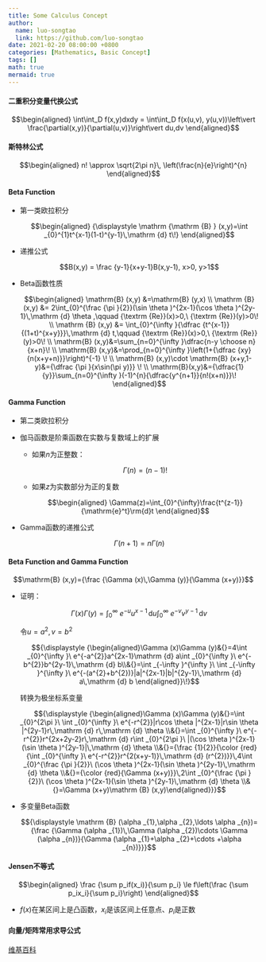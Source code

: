 ```yaml
---
title: Some Calculus Concept
author:
  name: luo-songtao
  link: https://github.com/luo-songtao
date: 2021-02-20 08:00:00 +0800
categories: [Mathematics, Basic Concept]
tags: []
math: true
mermaid: true
---
```


#### 二重积分变量代换公式

  $$\begin{aligned} \int\int_D f(x,y)dxdy = \int\int_D f(x(u,v), y(u,v))\left\vert \frac{\partial(x,y)}{\partial(u,v)}\right\vert du,dv \end{aligned}$$

#### 斯特林公式

  $$\begin{aligned} n! \approx \sqrt{2\pi n}\, \left(\frac{n}{e}\right)^{n} \end{aligned}$$



#### Beta Function

- 第一类欧拉积分

  $$\begin{aligned} {\displaystyle \mathrm {\mathrm {B} } (x,y)=\int _{0}^{1}t^{x-1}(1-t)^{y-1}\,\mathrm {d} t\!} \end{aligned}$$

- 递推公式

  $$B(x,y) = \frac {y-1}{x+y-1}B(x,y-1), x>0, y>1$$

- Beta函数性质

  $$\begin{aligned} \mathrm{B} (x,y) &=\mathrm{B} (y,x) \\ \mathrm {B} (x,y) &= 2\int_{0}^{\frac {\pi }{2}}(\sin \theta )^{2x-1}(\cos \theta )^{2y-1}\,\mathrm {d} \theta ,\qquad {\textrm {Re}}(x)>0,\ {\textrm {Re}}(y)>0\! \\ \mathrm {B} (x,y) &= \int_{0}^{\infty }{\dfrac {t^{x-1}}{(1+t)^{x+y}}}\,\mathrm {d} t,\qquad {\textrm {Re}}(x)>0,\ {\textrm {Re}}(y)>0\! \\ \mathrm{B} (x,y)&=\sum_{n=0}^{\infty }\dfrac{n-y \choose n}{x+n}\! \\ \mathrm{B} (x,y)&=\prod_{n=0}^{\infty }\left(1+{\dfrac  {xy}{n(x+y+n)}}\right)^{-1} \! \\ \mathrm{B} (x,y)\cdot \mathrm{B} (x+y,1-y)&={\dfrac  {\pi }{x\sin(\pi y)}} \! \\ \mathrm{B}(x,y)&={\dfrac{1}{y}}\sum_{n=0}^{\infty }(-1)^{n}{\dfrac{y^{n+1}}{n!(x+n)}}\! \end{aligned}$$

#### Gamma Function

- 第二类欧拉积分

- 伽马函数是阶乘函数在实数与复数域上的扩展

  - 如果$n$为正整数：

    $$\Gamma(n) = (n-1)!$$

  - 如果$z$为实数部分为正的复数

    $$\begin{aligned} \Gamma(z)=\int_{0}^{\infty}\frac{t^{z-1}}{\mathrm{e}^t}\rm{d}t \end{aligned}$$

- Gamma函数的递推公式

  $$\Gamma(n+1) = n\Gamma(n)$$

#### Beta Function and Gamma Function
$$\mathrm{B} (x,y)={\frac  {\Gamma (x)\,\Gamma (y)}{\Gamma (x+y)}}$$

- 证明：

  $${\displaystyle \Gamma (x)\Gamma (y)=\int _{0}^{\infty }\ e^{-u}u^{x-1}\,\mathrm {d} u\int _{0}^{\infty }\ e^{-v}v^{y-1}\,\mathrm {d} v\!}$$

  令$u=a^2,v=b^2$

  $${\displaystyle {\begin{aligned}\Gamma (x)\Gamma (y)&{}=4\int _{0}^{\infty }\ e^{-a^{2}}a^{2x-1}\mathrm {d} a\int _{0}^{\infty }\ e^{-b^{2}}b^{2y-1}\,\mathrm {d} b\\&{}=\int _{-\infty }^{\infty }\ \int _{-\infty }^{\infty }\ e^{-(a^{2}+b^{2})}|a|^{2x-1}|b|^{2y-1}\,\mathrm {d} a\,\mathrm {d} b \end{aligned}}\!}$$

  转换为极坐标系变量

  $${\displaystyle {\begin{aligned}\Gamma (x)\Gamma (y)&{}=\int _{0}^{2\pi }\ \int _{0}^{\infty }\ e^{-r^{2}}|r\cos \theta |^{2x-1}|r\sin \theta |^{2y-1}r\,\mathrm {d} r\,\mathrm {d} \theta \\&{}=\int _{0}^{\infty }\ e^{-r^{2}}r^{2x+2y-2}r\,\mathrm {d} r\int _{0}^{2\pi }\ |(\cos \theta )^{2x-1}(\sin \theta )^{2y-1}|\,\mathrm {d} \theta \\&{}={\frac {1}{2}}{\color {red}{\int _{0}^{\infty }\ e^{-r^{2}}r^{2(x+y-1)}\,\mathrm {d} (r^{2})}}\,4\int _{0}^{\frac {\pi }{2}}\ (\cos \theta )^{2x-1}(\sin \theta )^{2y-1}\,\mathrm {d} \theta \\&{}={\color {red}{\Gamma (x+y)}}\,2\int _{0}^{\frac {\pi }{2}}\ (\cos \theta )^{2x-1}(\sin \theta )^{2y-1}\,\mathrm {d} \theta \\&{}=\Gamma (x+y)\mathrm {B} (x,y)\end{aligned}}}$$

- 多变量Beta函数

  $${\displaystyle \mathrm {B} (\alpha _{1},\alpha _{2},\ldots \alpha _{n})={\frac {\Gamma (\alpha _{1})\,\Gamma (\alpha _{2})\cdots \Gamma (\alpha _{n})}{\Gamma (\alpha _{1}+\alpha _{2}+\cdots +\alpha _{n})}}}$$

#### Jensen不等式

  $$\begin{aligned} \frac {\sum p_if(x_i)}{\sum p_i} \le f\left(\frac {\sum p_ix_i}{\sum p_i}\right) \end{aligned}$$

- $f(x)$在某区间上是凸函数，$x_i$是该区间上任意点、$p_i$是正数

#### 向量/矩阵常用求导公式

[维基百科](https://en.wikipedia.org/wiki/Matrix_calculus#Identities)









